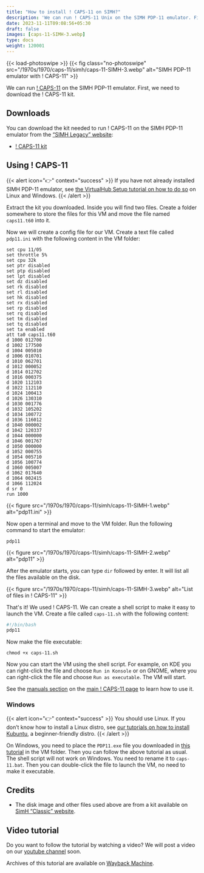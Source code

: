```yaml
---
title: "How to install ! CAPS-11 on SIMH?"
description: 'We can run ! CAPS-11 Unix on the SIMH PDP-11 emulator. First, we need to download the ! CAPS-11 kit. You can download the kit needed to run it on the SIMH PDP-11 emulator from the "SIMH Legacy" website.'
date: 2023-11-11T09:08:56+05:30
draft: false
images: [caps-11-SIMH-3.webp]
type: docs
weight: 120001
---
```


{{< load-photoswipe >}}
{{< fig class="no-photoswipe" src="/1970s/1970/caps-11/simh/caps-11-SIMH-3.webp" alt="SIMH PDP-11 emulator with ! CAPS-11" >}}

We can run [! CAPS-11](/1970s/1970/caps-11) on the SIMH PDP-11 emulator. First, we need to download the ! CAPS-11 kit.

## Downloads

You can download the kit needed to run ! CAPS-11 on the SIMH PDP-11 emulator from the [“SIMH Legacy” website](http://simh.trailing-edge.com/):

- [! CAPS-11 kit](http://simh.trailing-edge.com/kits/caps11_system.zip)

## Using ! CAPS-11

{{< alert icon="👉" context="success" >}}
If you have not already installed SIMH PDP-11 emulator, see [the VirtualHub Setup tutorial on how to do so](https://setup.virtualhub.eu.org/simh-pdp11/) on Linux and Windows.
{{< /alert >}}

Extract the kit you downloaded. Inside you will find two files. Create a folder somewhere to store the files for this VM and move the file named `caps11.t60` into it.

Now we will create a config file for our VM. Create a text file called `pdp11.ini` with the following content in the VM folder:

``` config
set cpu 11/05
set throttle 5%
set cpu 32k
set ptr disabled
set ptp disabled
set lpt disabled
set dz disabled
set rk disabled
set rl disabled
set hk disabled
set rx disabled
set rp disabled
set rq disabled
set tm disabled
set tq disabled
set ta enabled
att ta0 caps11.t60
d 1000 012700
d 1002 177500
d 1004 005010
d 1006 010701
d 1010 062701
d 1012 000052
d 1014 012702
d 1016 000375
d 1020 112103
d 1022 112110
d 1024 100413
d 1026 130310
d 1030 001776
d 1032 105202
d 1034 100772
d 1036 116012
d 1040 000002
d 1042 120337
d 1044 000000
d 1046 001767
d 1050 000000
d 1052 000755
d 1054 005710
d 1056 100774
d 1060 005007
d 1062 017640
d 1064 002415
d 1066 112024
d sr 0
run 1000
```

{{< figure src="/1970s/1970/caps-11/simh/caps-11-SIMH-1.webp" alt="pdp11.ini" >}}

Now open a terminal and move to the VM folder. Run the following command to start the emulator:

``` console
pdp11
```

{{< figure src="/1970s/1970/caps-11/simh/caps-11-SIMH-2.webp" alt="pdp11" >}}

After the emulator starts, you can type `dir` followed by enter. It will list all the files available on the disk.

{{< figure src="/1970s/1970/caps-11/simh/caps-11-SIMH-3.webp" alt="List of files in ! CAPS-11" >}}

That's it! We used ! CAPS-11. We can create a shell script to make it easy to launch the VM. Create a file called `caps-11.sh` with the following content:

``` bash
#!/bin/bash
pdp11
```

Now make the file executable:

``` console
chmod +x caps-11.sh
```

Now you can start the VM using the shell script. For example, on KDE you can right-click the file and choose `Run in Konsole` or on GNOME, where you can right-click the file and choose `Run as executable`. The VM will start.

See the [manuals section](/1970s/1970/caps-11/#manuals) on the [main ! CAPS-11 page](/1970s/1970/caps-11) to learn how to use it.

### Windows

{{< alert icon="👉" context="success" >}}
You should use Linux. If you don’t know how to install a Linux distro, see [our tutorials on how to install Kubuntu](https://setup.virtualhub.eu.org/tag/os/), a beginner-friendly distro.
{{< /alert >}}

On Windows, you need to place the `PDP11.exe` file you downloaded in [this tutorial](https://setup.virtualhub.eu.org/simh-pdp11#windows) in the VM folder. Then you can follow the above tutorial as usual. The shell script will not work on Windows. You need to rename it to `caps-11.bat`. Then you can double-click the file to launch the VM, no need to make it executable.

## Credits

- The disk image and other files used above are from a kit available on [SimH “Classic” website](http://simh.trailing-edge.com/).

## Video tutorial

Do you want to follow the tutorial by watching a video? We will post a video on our [youtube channel](https://www.youtube.com/@virtua1hub) soon.

Archives of this tutorial are available on [Wayback Machine](https://web.archive.org/web/*/https://virtualhub.eu.org/1970s/1970/caps-11/simh/).
